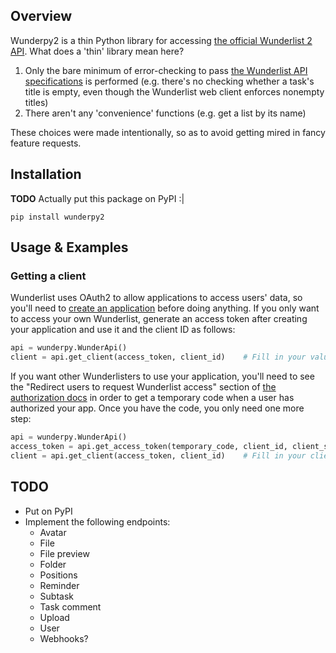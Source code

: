 ## Overview
Wunderpy2 is a thin Python library for accessing [the official Wunderlist 2 API](https://developer.wunderlist.com/documentation). What does a 'thin' library mean here?

1. Only the bare minimum of error-checking to pass [the Wunderlist API specifications](https://developer.wunderlist.com/documentation) is performed (e.g. there's no checking whether a task's title is empty, even though the Wunderlist web client enforces nonempty titles)
2. There aren't any 'convenience' functions (e.g. get a list by its name)

These choices were made intentionally, so as to avoid getting mired in fancy feature requests.

## Installation
**TODO** Actually put this package on PyPI :|
```
pip install wunderpy2
```

## Usage & Examples
### Getting a client
Wunderlist uses OAuth2 to allow applications to access users' data, so you'll need to [create an application](https://developer.wunderlist.com/apps) before doing anything. If you only want to access your own Wunderlist, generate an access token after creating your application and use it and the client ID as follows:
``` python
api = wunderpy.WunderApi()
client = api.get_client(access_token, client_id)    # Fill in your values
```

If you want other Wunderlisters to use your application, you'll need to see the "Redirect users to request Wunderlist access" section of [the authorization docs](https://developer.wunderlist.com/documentation/concepts/authorization) in order to get a temporary code when a user has authorized your app. Once you have the code, you only need one more step:
``` python
api = wunderpy.WunderApi()
access_token = api.get_access_token(temporary_code, client_id, client_secret)   # Fill in your values here
client = api.get_client(access_token, client_id)    # Fill in your client ID
```

## TODO 
* Put on PyPI
* Implement the following endpoints:
    * Avatar
    * File
    * File preview
    * Folder
    * Positions
    * Reminder
    * Subtask
    * Task comment
    * Upload
    * User
    * Webhooks?
